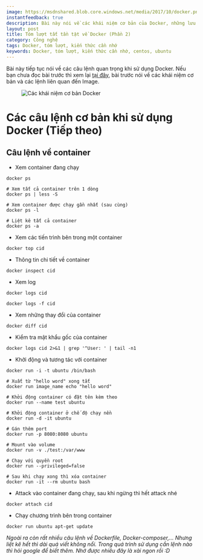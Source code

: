 ```yaml
---
image: https://msdnshared.blob.core.windows.net/media/2017/10/docker.png
instantfeedback: true
description: Bài này nói về các khái niệm cơ bản của Docker, những lưu ý và các câu lệnh quan trọng khi sử dụng Docker.
layout: post
title: Tóm lượt tất tần tật về Docker (Phần 2)
category: Công nghệ
tags: Docker, tóm lượt, kiến thức cần nhớ
keywords: Docker, tóm lượt, kiến thức cần nhớ, centos, ubuntu
---
```


Bài này tiếp tục nói về các câu lệnh quan trọng khi sử dụng Docker. Nếu bạn chưa đọc bài trước thì xem lại [tại đây](http://robowonder.com/2017/12/tat-tan-tat-ve-docker.html), bài trước nói về các khái niệm cơ bản và các lệnh liên quan đến Image.

<figure><img src="https://msdnshared.blob.core.windows.net/media/2017/10/docker.png" alt="Các khái niệm cơ bản Docker" title="Các khái niệm cơ bản Docker"></figure>

# Các câu lệnh cơ bản khi sử dụng Docker (Tiếp theo)

## Câu lệnh về container

- Xem container đang chạy

```
docker ps

# Xem tất cả container trên 1 dòng
docker ps | less -S

# Xem container được chạy gần nhất (sau cùng)
docker ps -l

# Liệt kê tất cả container
docker ps -a
```

- Xem các tiến trình bên trong một container

```
docker top cid
```

- Thông tin chi tiết về container

```
docker inspect cid
```

- Xem log

```
docker logs cid

docker logs -f cid
```

- Xem những thay đổi của container

```
docker diff cid
```

- Kiểm tra mật khẩu gốc của container

```
docker logs cid 2>&1 | grep '^User: ' | tail -n1
```

- Khởi động và tương tác với container

```
docker run -i -t ubuntu /bin/bash

# Xuất từ "hello word" xong tắt
docker run image_name echo "hello word"

# Khởi động container có đặt tên kèm theo
docker run --name test ubuntu

# Khởi động container ở chế độ chạy nền
docker run -d -it ubuntu

# Gán thêm port
docker run -p 8080:8080 ubuntu

# Mount vào volume
docker run -v ./test:/var/www

# Chạy với quyền root
docker run --privileged=false

# Sau khi chạy xong thì xóa container
docker run -it --rm ubuntu bash
```

- Attack vào container đang chạy, sau khi ngừng thì hết attack nhé

```
docker attach cid
```

- Chạy chương trình bên trong container

```
docker run ubuntu apt-get update
```


*Ngoài ra còn rất nhiều câu lệnh về Dockerfile, Docker-composer,... Nhưng liệt kê hết thì dài quá viết không nổi. Trong quá trình sử dụng cần lệnh nào thì hỏi google để biết thêm. Nhớ được nhiêu đây là xài ngon rồi :D*